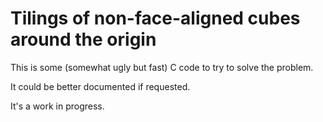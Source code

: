 Tilings of non-face-aligned cubes around the origin
===================================================

This is some (somewhat ugly but fast) C code to try to solve the problem.

It could be better documented if requested.

It's a work in progress.

